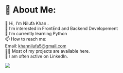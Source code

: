 # 💫 About Me:
👋 Hi,  I'm Nilufa Khan .<br>👀 I’m interested in FrontEnd and Backend Developement<br>🌱 I’m currently learning Python<br>📫 How to reach me:<br>Email: khannilufa5@gmail.com<br>👨‍💻 Most of my projects are available here.<br>📝 I am often active on LinkedIn.


![](https://github-readme-stats.vercel.app/api?username=Nilufa-Khan&theme=radical&hide_border=false&include_all_commits=false&count_private=false)<br/>
<!-- ![](https://github-readme-streak-stats.herokuapp.com/?user=Nilufa-Khan&theme=radical&hide_border=false)<br/> -->
<!-- ![](https://github-readme-stats.vercel.app/api/top-langs/?username=Nilufa-Khan&theme=radical&hide_border=false&include_all_commits=false&count_private=false&layout=compact) -->

<!-- ---
[![](https://visitcount.itsvg.in/api?id=Nilufa-Khan&icon=0&color=0)](https://visitcount.itsvg.in) -->

<!-- Proudly created with GPRM ( https://gprm.itsvg.in ) -->
